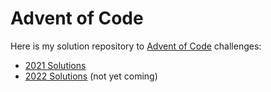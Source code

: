 # Advent of Code

Here is my solution repository to [Advent of Code](https://adventofcode.com/) challenges:
* [2021 Solutions](./src/2021/solution/) 
* [2022 Solutions](./src/2022/solution/) (not yet coming)